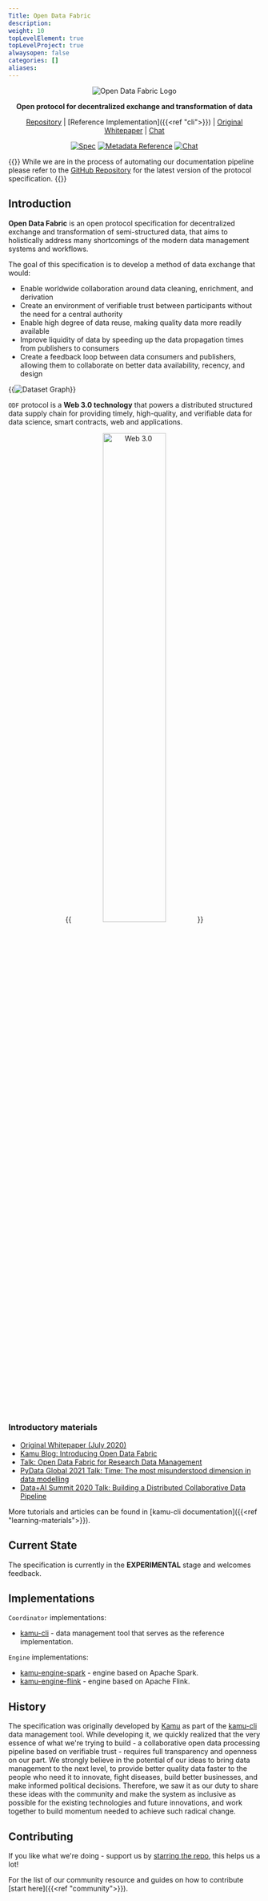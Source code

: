 ```yaml
---
Title: Open Data Fabric
description:
weight: 10
topLevelElement: true
topLevelProject: true
alwaysopen: false
categories: []
aliases:
---
```


<div align="center">

<img src="/images/odf-logo.png" alt="Open Data Fabric Logo">

<p><strong>Open protocol for decentralized exchange and transformation of data</strong></p>

[Repository](https://github.com/kamu-data/open-data-fabric) |
[Reference Implementation]({{<ref "cli">}}) |
[Original Whitepaper](https://arxiv.org/abs/2111.06364) |
[Chat](https://discord.gg/nU6TXRQNXC)

[![Spec](https://img.shields.io/github/v/tag/open-data-fabric/open-data-fabric?include_prereleases&logo=gitbook&logoColor=white&label=Spec&style=for-the-badge)](https://github.com/open-data-fabric/open-data-fabric/blob/master/open-data-fabric.md)
[![Metadata Reference](https://img.shields.io/static/v1?label={}&message=Schemas&color=blue&style=for-the-badge)](./open-data-fabric.md#reference-information)
[![Chat](https://shields.io/discord/898726370199359498?style=for-the-badge&logo=discord&label=Discord)](https://discord.gg/nU6TXRQNXC)

</p>
</div>

{{<info>}}
While we are in the process of automating our documentation pipeline please refer to the [GitHub Repository](https://github.com/kamu-data/open-data-fabric) for the latest version of the protocol specification.
{{</info>}}


## Introduction

**Open Data Fabric** is an open protocol specification for decentralized exchange and transformation of semi-structured data, that aims to holistically address many shortcomings of the modern data management systems and workflows.

The goal of this specification is to develop a method of data exchange that would:
- Enable worldwide collaboration around data cleaning, enrichment, and derivation
- Create an environment of verifiable trust between participants without the need for a central authority
- Enable high degree of data reuse, making quality data more readily available
- Improve liquidity of data by speeding up the data propagation times from publishers to consumers
- Create a feedback loop between data consumers and publishers, allowing them to collaborate on better data availability, recency, and design

{{<image filename="/images/odf/dataset_graph.png" alt="Dataset Graph">}}

`ODF` protocol is a **Web 3.0 technology** that powers a distributed structured data supply chain for providing timely, high-quality, and verifiable data for data science, smart contracts, web and applications.

<div align="center">
{{<image filename="/images/odf/distributed_world.png" alt="Web 3.0" width="50%">}}
</div>

### Introductory materials
- [Original Whitepaper (July 2020)](https://arxiv.org/abs/2111.06364)
- [Kamu Blog: Introducing Open Data Fabric](https://www.kamu.dev/blog/introducing-odf/)
- [Talk: Open Data Fabric for Research Data Management](https://www.youtube.com/watch?v=Ivh-YDDmRf8)
- [PyData Global 2021 Talk: Time: The most misunderstood dimension in data modelling](https://www.youtube.com/watch?v=XxKnTusccUM)
- [Data+AI Summit 2020 Talk: Building a Distributed Collaborative Data Pipeline](https://databricks.com/session_eu20/building-a-distributed-collaborative-data-pipeline-with-apache-spark)

More tutorials and articles can be found in [kamu-cli documentation]({{<ref "learning-materials">}}).

## Current State

The specification is currently in the **EXPERIMENTAL** stage and welcomes feedback.

## Implementations

`Coordinator` implementations:
- [kamu-cli](https://github.com/kamu-data/kamu-cli/) - data management tool that serves as the reference implementation.

`Engine` implementations:
- [kamu-engine-spark](https://github.com/kamu-data/kamu-engine-spark) - engine based on Apache Spark.
- [kamu-engine-flink](https://github.com/kamu-data/kamu-engine-flink) - engine based on Apache Flink.

## History

The specification was originally developed by [Kamu](https://kamu.dev) as part of the [kamu-cli](https://github.com/kamu-data/kamu-cli/) data management tool. While developing it, we quickly realized that the very essence of what we're trying to build - a collaborative open data processing pipeline based on verifiable trust - requires full transparency and openness on our part. We strongly believe in the potential of our ideas to bring data management to the next level, to provide better quality data faster to the people who need it to innovate, fight diseases, build better businesses, and make informed political decisions. Therefore, we saw it as our duty to share these ideas with the community and make the system as inclusive as possible for the existing technologies and future innovations, and work together to build momentum needed to achieve such radical change.

## Contributing

If you like what we're doing - support us by [starring the repo](https://github.com/kamu-data/kamu-cli), this helps us a lot!

For the list of our community resource and guides on how to contribute [start here]({{<ref "community">}}).
